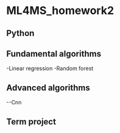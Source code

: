 # ML4MS_homework2

## Python

## Fundamental algorithms
-Linear regression
-Random forest


## Advanced algorithms
--Cnn


## Term project
